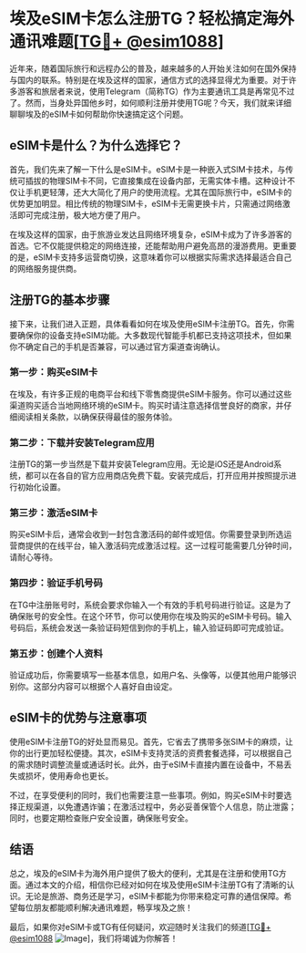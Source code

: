 # 埃及eSIM卡怎么注册TG？轻松搞定海外通讯难题[[TG💪+ @esim1088](https://t.me/s/esim1088)]

近年来，随着国际旅行和远程办公的普及，越来越多的人开始关注如何在国外保持与国内的联系。特别是在埃及这样的国家，通信方式的选择显得尤为重要。对于许多游客和旅居者来说，使用Telegram（简称TG）作为主要通讯工具是再常见不过了。然而，当身处异国他乡时，如何顺利注册并使用TG呢？今天，我们就来详细聊聊埃及的eSIM卡如何帮助你快速搞定这个问题。

## eSIM卡是什么？为什么选择它？

首先，我们先来了解一下什么是eSIM卡。eSIM卡是一种嵌入式SIM卡技术，与传统可插拔的物理SIM卡不同，它直接集成在设备内部，无需实体卡槽。这种设计不仅让手机更轻薄，还大大简化了用户的使用流程。尤其在国际旅行中，eSIM卡的优势更加明显。相比传统的物理SIM卡，eSIM卡无需更换卡片，只需通过网络激活即可完成注册，极大地方便了用户。

在埃及这样的国家，由于旅游业发达且网络环境复杂，eSIM卡成为了许多游客的首选。它不仅能提供稳定的网络连接，还能帮助用户避免高昂的漫游费用。更重要的是，eSIM卡支持多运营商切换，这意味着你可以根据实际需求选择最适合自己的网络服务提供商。

## 注册TG的基本步骤

接下来，让我们进入正题，具体看看如何在埃及使用eSIM卡注册TG。首先，你需要确保你的设备支持eSIM功能。大多数现代智能手机都已支持这项技术，但如果你不确定自己的手机是否兼容，可以通过官方渠道查询确认。

### 第一步：购买eSIM卡

在埃及，有许多正规的电商平台和线下零售商提供eSIM卡服务。你可以通过这些渠道购买适合当地网络环境的eSIM卡。购买时请注意选择信誉良好的商家，并仔细阅读相关条款，以确保获得最佳的服务体验。

### 第二步：下载并安装Telegram应用

注册TG的第一步当然是下载并安装Telegram应用。无论是iOS还是Android系统，都可以在各自的官方应用商店免费下载。安装完成后，打开应用并按照提示进行初始化设置。

### 第三步：激活eSIM卡

购买eSIM卡后，通常会收到一封包含激活码的邮件或短信。你需要登录到所选运营商提供的在线平台，输入激活码完成激活过程。这一过程可能需要几分钟时间，请耐心等待。

### 第四步：验证手机号码

在TG中注册账号时，系统会要求你输入一个有效的手机号码进行验证。这是为了确保账号的安全性。在这个环节，你可以使用你在埃及购买的eSIM卡号码。输入号码后，系统会发送一条验证码短信到你的手机上，输入验证码即可完成验证。

### 第五步：创建个人资料

验证成功后，你需要填写一些基本信息，如用户名、头像等，以便其他用户能够识别你。这部分内容可以根据个人喜好自由设定。

## eSIM卡的优势与注意事项

使用eSIM卡注册TG的好处显而易见。首先，它省去了携带多张SIM卡的麻烦，让你的出行更加轻松便捷。其次，eSIM卡支持灵活的资费套餐选择，可以根据自己的需求随时调整流量或通话时长。此外，由于eSIM卡直接内置在设备中，不易丢失或损坏，使用寿命也更长。

不过，在享受便利的同时，我们也需要注意一些事项。例如，购买eSIM卡时要选择正规渠道，以免遭遇诈骗；在激活过程中，务必妥善保管个人信息，防止泄露；同时，也要定期检查账户安全设置，确保账号安全。

## 结语

总之，埃及的eSIM卡为海外用户提供了极大的便利，尤其是在注册和使用TG方面。通过本文的介绍，相信你已经对如何在埃及使用eSIM卡注册TG有了清晰的认识。无论是旅游、商务还是学习，eSIM卡都能为你带来稳定可靠的通信保障。希望每位朋友都能顺利解决通讯难题，畅享埃及之旅！

最后，如果你对eSIM卡或TG有任何疑问，欢迎随时关注我们的频道[[TG💪+ @esim1088](https://t.me/s/esim1088) ![Image](https://i.postimg.cc/4NQfJmqS/Snipaste-2025-05-13-00-14-12.png)]，我们将竭诚为你解答！